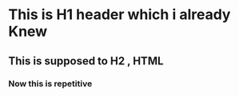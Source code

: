 # This is H1 header which i already Knew
## This is supposed to H2 , HTML
### Now this is repetitive
